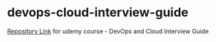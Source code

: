 # devops-cloud-interview-guide
<a href="https://github.com/iam-veeramalla/devops-cloud-interview-guide" target="blank">Repository Link</a> for udemy course - DevOps and Cloud Interview Guide


